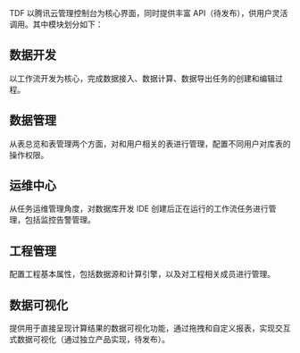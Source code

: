 TDF 以腾讯云管理控制台为核心界面，同时提供丰富 API（待发布），供用户灵活调用。其中模块划分如下：

## 数据开发
以工作流开发为核心，完成数据接入、数据计算、数据导出任务的创建和编辑过程。

## 数据管理
从表总览和表管理两个方面，对和用户相关的表进行管理，配置不同用户对库表的操作权限。

## 运维中心
从任务运维管理角度，对数据库开发 IDE 创建后正在运行的工作流任务进行管理，包括监控告警管理。

## 工程管理
配置工程基本属性，包括数据源和计算引擎，以及对工程相关成员进行管理。

## 数据可视化
提供用于直接呈现计算结果的数据可视化功能，通过拖拽和自定义报表，实现交互式数据可视化（通过独立产品实现，待发布）。
